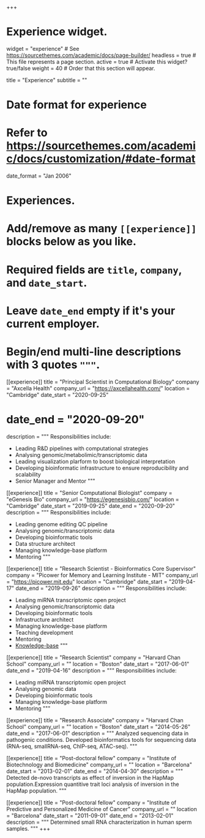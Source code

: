 +++
# Experience widget.
widget = "experience"  # See https://sourcethemes.com/academic/docs/page-builder/
headless = true  # This file represents a page section.
active = true  # Activate this widget? true/false
weight = 40  # Order that this section will appear.

title = "Experience"
subtitle = ""

# Date format for experience
#   Refer to https://sourcethemes.com/academic/docs/customization/#date-format
date_format = "Jan 2006"

# Experiences.
#   Add/remove as many `[[experience]]` blocks below as you like.
#   Required fields are `title`, `company`, and `date_start`.
#   Leave `date_end` empty if it's your current employer.
#   Begin/end multi-line descriptions with 3 quotes `"""`.
[[experience]]
  title = "Principal Scientist in Computational Biology"
  company = "Axcella Health"
  company_url = "https://axcellahealth.com/"
  location = "Cambridge"
  date_start = "2020-09-25"
  # date_end = "2020-09-20"
  description = """
  Responsibilities include:

  * Leading R&D pipelines with computational strategies
  * Analysing genomic/metabolimic/transcriptomic data
  * Leading visualization plarform to boost biological interpretation
  * Developing bioinformatic infrastructure to ensure reproducibility and scalability
  * Senior Manager and Mentor
  """
 
[[experience]]
  title = "Senior Computational Biologist"
  company = "eGenesis Bio"
  company_url = "https://egenesisbio.com/"
  location = "Cambridge"
  date_start = "2019-09-25"
  date_end = "2020-09-20"
  description = """
  Responsibilities include:

  * Leading genome editing QC pipeline
  * Analysing genomic/transcriptomic data
  * Developing bioinformatic tools
  * Data structure architect
  * Managing knowledge-base platform
  * Mentoring 
  """

[[experience]]
  title = "Research Scientist - Bioinformatics Core Supervisor"
  company = "Picower for Memory and Learning Institute - MIT"
  company_url = "https://picower.mit.edu"
  location = "Cambridge"
  date_start = "2019-04-17"
  date_end = "2019-09-26"
  description = """
  Responsibilities include:

  * Leading miRNA transcriptomic open project
  * Analysing genomic/transcriptomic data
  * Developing bioinformatic tools
  * Infrastructure architect
  * Managing knowledge-base platform
  * Teaching development
  * Mentoring
  * [Knowledge-base](https://pilm-bioinformatics.github.io/knowledgebase/)
  """

[[experience]]
  title = "Research Scientist"
  company = "Harvard Chan School"
  company_url = ""
  location = "Boston"
  date_start = "2017-06-01"
  date_end = "2019-04-16"
  description = """
  Responsibilities include:

  * Leading miRNA transcriptomic open project
  * Analysing genomic data
  * Developing bioinformatic tools
  * Managing knowledge-base platform
  * Mentoring
  """

[[experience]]
  title = "Research Associate"
  company = "Harvard Chan School"
  company_url = ""
  location = "Boston"
  date_start = "2014-05-26"
  date_end = "2017-06-01"
  description = """
  Analyzed sequencing data in pathogenic conditions. Developed bioinformatics tools for sequencing data (RNA-seq, smallRNA-seq, ChIP-seq, ATAC-seq).
  """

[[experience]]
  title = "Post-doctoral fellow"
  company = "Institute of Biotechnology and Biomedicine"
  company_url = ""
  location = "Barcelona"
  date_start = "2013-02-01"
  date_end = "2014-04-30"
  description = """
  Detected de-novo transcripts as effect of inversion in the HapMap population.Expression quantitive trait loci analysis of inversion in the HapMap population.
  """

[[experience]]
  title = "Post-doctoral fellow"
  company = "Institute of Predictive and Personalized Medicine of Cancer"
  company_url = ""
  location = "Barcelona"
  date_start = "2011-09-01"
  date_end = "2013-02-01"
  description = """
  Determined small RNA characterization in human sperm samples.
  """
+++
